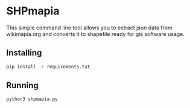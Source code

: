 # SHPmapia

This simple command line tool allows you to extract json data from wikimapia.org and converts it to shapefile ready for gis software usage.

## Installing

```bash
pip install -r requirements.txt
```

## Running

```bash
python3 shpmapia.py
```
